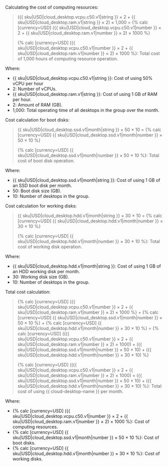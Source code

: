 Calculating the cost of computing resources:

> ({{ sku|USD|cloud_desktop.vcpu.c50.v1|string }} × 2 + {{ sku|USD|cloud_desktop.ram.v1|string }} × 2) × 1,000 = {% calc [currency=USD] ({{ sku|USD|cloud_desktop.vcpu.c50.v1|number }} × 2 + {{ sku|USD|cloud_desktop.ram.v1|number }} × 2) × 1000 %}
>
> {% calc [currency=USD] ({{ sku|USD|cloud_desktop.vcpu.c50.v1|number }} × 2 + {{ sku|USD|cloud_desktop.ram.v1|number }} × 2) × 1000 %}: Total cost of 1,000 hours of computing resource operation.

Where:
* {{ sku|USD|cloud_desktop.vcpu.c50.v1|string }}: Cost of using 50% vCPU per hour
* 2: Number of vCPUs.
* {{ sku|USD|cloud_desktop.ram.v1|string }}: Cost of using 1 GB of RAM per hour.
* 2: Amount of RAM (GB).
* 1,000: Total operating time of all desktops in the group over the month.

Cost calculation for boot disks:

> {{ sku|USD|cloud_desktop.ssd.v1|month|string }} × 50 × 10 = {% calc [currency=USD] {{ sku|USD|cloud_desktop.ssd.v1|month|number }} × 50 × 10 %}
>
> {% calc [currency=USD] {{ sku|USD|cloud_desktop.ssd.v1|month|number }} × 50 × 10 %}: Total cost of boot disk operation.

Where:
* {{ sku|USD|cloud_desktop.ssd.v1|month|string }}: Cost of using 1 GB of an SSD boot disk per month.
* 50: Boot disk size (GB).
* 10: Number of desktops in the group.

Cost calculation for working disks:

> {{ sku|USD|cloud_desktop.hdd.v1|month|string }} × 30 × 10 = {% calc [currency=USD] {{ sku|USD|cloud_desktop.hdd.v1|month|number }} × 30 × 10 %}
>
> {% calc [currency=USD] {{ sku|USD|cloud_desktop.hdd.v1|month|number }} × 30 × 10 %}: Total cost of working disk operation.

Where:
* {{ sku|USD|cloud_desktop.hdd.v1|month|string }}: Cost of using 1 GB of an HDD working disk per month.
* 30: Working disk size (GB).
* 10: Number of desktops in the group.

Total cost calculation:

> {% calc [currency=USD] ({{ sku|USD|cloud_desktop.vcpu.c50.v1|number }} × 2 + {{ sku|USD|cloud_desktop.ram.v1|number }} × 2) × 1000 %} + {% calc [currency=USD] {{ sku|USD|cloud_desktop.ssd.v1|month|number }} × 50 × 10 %} + {% calc [currency=USD] {{ sku|USD|cloud_desktop.hdd.v1|month|number }} × 30 × 10 %} = {% calc [currency=USD] (({{ sku|USD|cloud_desktop.vcpu.c50.v1|number }} × 2 + {{ sku|USD|cloud_desktop.ram.v1|number }} × 2) × 1000) + ({{ sku|USD|cloud_desktop.ssd.v1|month|number }} × 50 × 10) + ({{ sku|USD|cloud_desktop.hdd.v1|month|number }} × 30 × 10) %}
>
> {% calc [currency=USD] (({{ sku|USD|cloud_desktop.vcpu.c50.v1|number }} × 2 + {{ sku|USD|cloud_desktop.ram.v1|number }} × 2) × 1000) + ({{ sku|USD|cloud_desktop.ssd.v1|month|number }} × 50 × 10) + ({{ sku|USD|cloud_desktop.hdd.v1|month|number }} × 30 × 10) %}: Total cost of using {{ cloud-desktop-name }} per month.

Where:
* {% calc [currency=USD] ({{ sku|USD|cloud_desktop.vcpu.c50.v1|number }} × 2 + {{ sku|USD|cloud_desktop.ram.v1|number }} × 2) × 1000 %}: Cost of computing resources.
* {% calc [currency=USD] {{ sku|USD|cloud_desktop.ssd.v1|month|number }} × 50 × 10 %}: Cost of boot disks.
* {% calc [currency=USD] {{ sku|USD|cloud_desktop.hdd.v1|month|number }} × 30 × 10 %}: Cost of working disks.

